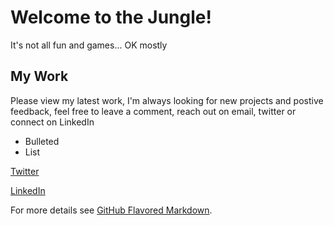 # Welcome to the Jungle! 

It's not all fun and games... OK mostly 


## My Work

Please view my latest work, I'm always looking for new projects and postive feedback, feel free to leave a comment, reach out on email, twitter or connect on LinkedIn


- Bulleted
- List



[Twitter](https://twitter.com/benmcgrath11) 

[LinkedIn](https://www.linkedin.com/in/ben-mcgrath-2207a53b/)

For more details see [GitHub Flavored Markdown](https://guides.github.com/features/mastering-markdown/).

